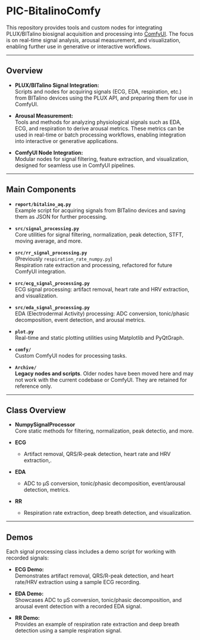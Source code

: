 # PIC-BitalinoComfy

This repository provides tools and custom nodes for integrating PLUX/BITalino biosignal acquisition and processing into [ComfyUI](https://github.com/comfyanonymous/ComfyUI). The focus is on real-time signal analysis, arousal measurement, and visualization, enabling further use in generative or interactive workflows.

---

## Overview

- **PLUX/BITalino Signal Integration:**  
  Scripts and nodes for acquiring signals (ECG, EDA, respiration, etc.) from BITalino devices using the PLUX API, and preparing them for use in ComfyUI.

- **Arousal Measurement:**  
  Tools and methods for analyzing physiological signals such as EDA, ECG, and respiration to derive arousal metrics. These metrics can be used in real-time or batch processing workflows, enabling integration into interactive or generative applications.

- **ComfyUI Node Integration:**  
  Modular nodes for signal filtering, feature extraction, and visualization, designed for seamless use in ComfyUI pipelines.

---

## Main Components

- **`report/bitalino_aq.py`**  
  Example script for acquiring signals from BITalino devices and saving them as JSON for further processing.

- **`src/signal_processing.py`**  
  Core utilities for signal filtering, normalization, peak detection, STFT, moving average, and more.

- **`src/rr_signal_processing.py`**  
  (Previously `respiration_rate_numpy.py`)  
  Respiration rate extraction and processing, refactored for future ComfyUI integration.

- **`src/ecg_signal_processing.py`**  
  ECG signal processing: artifact removal, heart rate and HRV extraction, and visualization.

- **`src/eda_signal_processing.py`**  
  EDA (Electrodermal Activity) processing: ADC conversion, tonic/phasic decomposition, event detection, and arousal metrics.

- **`plot.py`**  
  Real-time and static plotting utilities using Matplotlib and PyQtGraph.

- **`comfy/`**  
  Custom ComfyUI nodes for  processing tasks.

- **`Archive/`**  
  **Legacy nodes and scripts**. Older nodes have been moved here and may not work with the current codebase or ComfyUI. They are retained for reference only.

---

## Class Overview

- **NumpySignalProcessor**  
  Core static methods for filtering, normalization, peak detectio, and more.

- **ECG**  
  - Artifact removal, QRS/R-peak detection, heart rate and HRV extraction,.

- **EDA**  
  - ADC to μS conversion, tonic/phasic decomposition, event/arousal detection, metrics.

- **RR**  
  - Respiration rate extraction, deep breath detection, and visualization.

---
## Demos

Each signal processing class includes a demo script for working with recorded signals:

- **ECG Demo:**  
  Demonstrates artifact removal, QRS/R-peak detection, and heart rate/HRV extraction using a sample ECG recording.

- **EDA Demo:**  
  Showcases ADC to μS conversion, tonic/phasic decomposition, and arousal event detection with a recorded EDA signal.

- **RR Demo:**  
  Provides an example of respiration rate extraction and deep breath detection using a sample respiration signal.